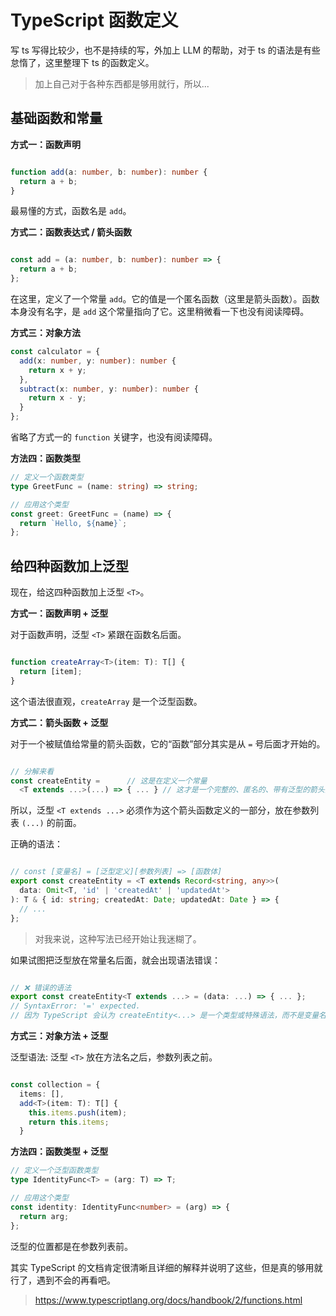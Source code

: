 # TypeScript 函数定义

写 ts 写得比较少，也不是持续的写，外加上 LLM 的帮助，对于 ts 的语法是有些怠惰了，这里整理下 ts 的函数定义。
> 加上自己对于各种东西都是够用就行，所以...

## 基础函数和常量

**方式一：函数声明**

```TypeScript

function add(a: number, b: number): number {
  return a + b;
}
```

最易懂的方式，函数名是 `add`。

**方式二：函数表达式 / 箭头函数**

```TypeScript

const add = (a: number, b: number): number => {
  return a + b;
};
```

在这里，定义了一个常量 `add`。它的值是一个匿名函数（这里是箭头函数）。函数本身没有名字，是 `add` 这个常量指向了它。这里稍微看一下也没有阅读障碍。

**方式三：对象方法**

```TypeScript
const calculator = {
  add(x: number, y: number): number {
    return x + y;
  },
  subtract(x: number, y: number): number {
    return x - y;
  }
};
```

省略了方式一的 `function` 关键字，也没有阅读障碍。

**方法四：函数类型**

```TypeScript
// 定义一个函数类型
type GreetFunc = (name: string) => string;

// 应用这个类型
const greet: GreetFunc = (name) => {
  return `Hello, ${name}`;
};
```

## 给四种函数加上泛型

现在，给这四种函数加上泛型 `<T>`。

**方式一：函数声明 + 泛型**

对于函数声明，泛型 `<T>` 紧跟在函数名后面。

```TypeScript

function createArray<T>(item: T): T[] {
  return [item];
}
```

这个语法很直观，`createArray` 是一个泛型函数。

**方式二：箭头函数 + 泛型**

对于一个被赋值给常量的箭头函数，它的“函数”部分其实是从 `=` 号后面才开始的。

```TypeScript

// 分解来看
const createEntity =      // 这是在定义一个常量
  <T extends ...>(...) => { ... } // 这才是一个完整的、匿名的、带有泛型的箭头函数
```

所以，泛型 `<T extends ...>` 必须作为这个箭头函数定义的一部分，放在参数列表 `(...)` 的前面。

正确的语法：

```TypeScript

// const [变量名] = [泛型定义][参数列表] => [函数体]
export const createEntity = <T extends Record<string, any>>(
  data: Omit<T, 'id' | 'createdAt' | 'updatedAt'>
): T & { id: string; createdAt: Date; updatedAt: Date } => {
  // ...
};
```
> 对我来说，这种写法已经开始让我迷糊了。

如果试图把泛型放在常量名后面，就会出现语法错误：

```TypeScript

// ❌ 错误的语法
export const createEntity<T extends ...> = (data: ...) => { ... };
// SyntaxError: '=' expected.
// 因为 TypeScript 会认为 createEntity<...> 是一个类型或特殊语法，而不是变量名。
```

**方式三：对象方法 + 泛型**

泛型语法: 泛型 `<T>` 放在方法名之后，参数列表之前。

```TypeScript

const collection = {
  items: [],
  add<T>(item: T): T[] {
    this.items.push(item);
    return this.items;
  }
```

**方法四：函数类型 + 泛型**

```TypeScript
// 定义一个泛型函数类型
type IdentityFunc<T> = (arg: T) => T;

// 应用这个类型
const identity: IdentityFunc<number> = (arg) => {
  return arg;
};
```

泛型的位置都是在参数列表前。

其实 TypeScript 的文档肯定很清晰且详细的解释并说明了这些，但是真的够用就行了，遇到不会的再看吧。

> https://www.typescriptlang.org/docs/handbook/2/functions.html
